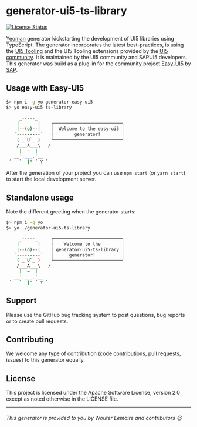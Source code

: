 # generator-ui5-ts-library

[![License Status][license-image]][license-url]

[Yeoman](https://yeoman.io/) generator kickstarting the development of UI5 libraries using TypeScript. The generator incorporates the latest best-practices, is using the [UI5 Tooling](https://sap.github.io/ui5-tooling/) and the UI5 Tooling extensions provided by the [UI5 community](https://github.com/ui5-community/ui5-ecosystem-showcase/). It is maintained by the UI5 community and SAPUI5 developers. This generator was build as a plug-in for the community project [Easy-UI5](https://github.com/SAP/generator-easy-ui5/) by [SAP](https://github.com/SAP/).

## Usage with Easy-UI5

```bash
$> npm i -g yo generator-easy-ui5
$> yo easy-ui5 ts-library

     _-----_
    |       |    ╭──────────────────────────╮
    |--(o)--|    │  Welcome to the easy-ui5 │
   `---------´   │        generator!        │
    ( _´U`_ )    ╰──────────────────────────╯
    /___A___\   /
     |  ~  |
   __'.___.'__
 ´   `  |° ´ Y `
```

After the generation of your project you can use `npm start` (or `yarn start`) to start the local development server.

## Standalone usage

Note the different greeting when the generator starts:

```bash
$> npm i -g yo
$> yo ./generator-ui5-ts-library

     _-----_     ╭──────────────────────────╮
    |       |    │    Welcome to the        │
    |--(o)--|    │ generator-ui5-ts-library │
   `---------´   │      generator!          │
    ( _´U`_ )    ╰──────────────────────────╯
    /___A___\   /
     |  ~  |
   __'.___.'__
 ´   `  |° ´ Y `
```

## Support

Please use the GitHub bug tracking system to post questions, bug reports or to create pull requests.

## Contributing

We welcome any type of contribution (code contributions, pull requests, issues) to this generator equally.

## License

This project is licensed under the Apache Software License, version 2.0 except as noted otherwise in the LICENSE file.

[license-image]: https://img.shields.io/github/license/ui5-community/generator-ui5-ts-library.svg
[license-url]: https://github.com/ui5-community/generator-ui5-ts-library/blob/main/LICENSE

---

###### This generator is provided to you by Wouter Lemaire and contributors :wink:
